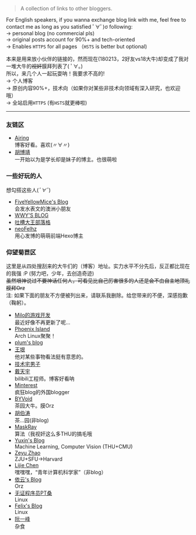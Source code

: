 > A collection of links to other bloggers.

For English speakers, if you wanna exchange blog link with me, feel free to contact me as long as you satisfied ﾟ∀ﾟ)σ following:  
-> personal blog (no commercial pls)  
-> original posts account for 90%+ and tech-oriented  
-> Enables `HTTPS` for all pages （`HSTS` is better but optional)

本来是用来放小伙伴的链接的，然而现在(180213，2好友vs18大牛)却变成了我对一堆大牛的~~视奸~~膜拜列表了( ﾟ∀。)  
所以，来几个人一起玩耍呐！我要求不高的!  
-> 个人博客  
-> 原创内容90%+，技术向（如果你对某些非技术向领域有深入研究，也欢迎哦）  
-> 全站启用`HTTPS` (有`HSTS`就更棒啦)

---

### 友链区
- [Airing][4]  
    博客好看。喜欢(〃∀〃)
- [胡博靖][6]  
    一开始以为是学长却是妹子的博主。也很萌啦
    
### 一些好玩的人
想勾搭这些人(*ﾟ∀ﾟ*)
- [FiveYellowMice's Blog][19]  
    会发水表文的澳洲小朋友
- [WWY'S BLOG][21]
- [吐槽大王部落格][22]
- [neoFelhz][23]  
    用心发博的萌萌前端Hexo博主
    
### 仰望菊苣区
这里是从四处搜刮来的大牛们的（博客）地址。实力水平不分先后，反正都比现在的我强 :P (努力吧，少年，去创造奇迹)  
~~虽然垠神说过不要神话任何人，可看见比自己厉害很多的人还是会不由自主地顶礼膜拜Orz~~  
注: 如果下面的朋友不方便被列出来，请联系我删除。给您带来的不便，深感抱歉（鞠躬）。

- [Milo的游戏开发][1]  
    最近好像不再更新了呢...
- [Phoenix Island][2]  
    Arch Linux聚聚！
- [plum's blog][3]
- [王垠][5]  
    他对某些事物看法挺有意思的。
- [技术宅男子][7]
- [戴天宇][8]  
    bilibili工程师。博客好看呐
- [Minterest][9]  
    疯狂blog的外国blogger
- [BYVoid][10]  
    茶园大牛。膜Orz
- [胡伯涛][11]  
    茶...园(非blog)
- [MaskRay][12]  
    算法（我视奸这么多THU的搞毛哦
- [Yuxin's Blog][13]  
    Machine Learning, Computer Vision (THU+CMU)
- [Zeyu Zhao][14]  
    ZJU+SFU->Harvard
- [Lijie Chen][15]  
    嘿嘿嘿，“青年计算机科学家”（非blog）
- [依云's Blog][16]  
    Orz
- [无证程序员PT桑][17]  
    Linux
- [Felix's Blog][18]  
    Linux
- [阮一峰][20]  
    杂食

[1]: http://www.cnblogs.com/miloyip
[2]: https://blog.phoenixlzx.com
[3]: https://plumz.me
[4]: http://me.ursb.me
[5]: http://www.yinwang.org
[6]: http://hubojing.me
[7]: https://itruke.com
[8]: http://dtysky.moe
[9]: http://www.minterest.com
[10]: https://www.byvoid.com
[11]: http://botao.hu
[12]: http://maskray.me
[13]: http://ppwwyyxx.com
[14]: http://zzeyu.com/en/
[15]: https://sites.google.com/site/wjmzbmr/home
[16]: https://blog.lilydjwg.me
[17]: http://blog.ptsang.net
[18]: https://blog.felixc.at
[19]: https://fiveyellowmice.com
[20]: http://www.ruanyifeng.com
[21]: https://wwyqianqian.github.io
[22]: https://www.tcdw.net
[23]: https://blog.nfz.moe/
